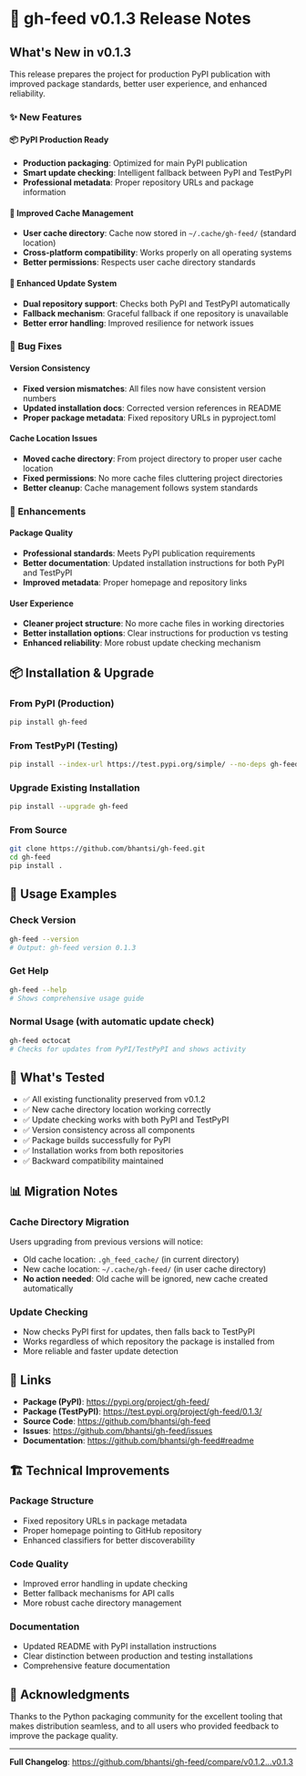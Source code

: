 # 🚀 gh-feed v0.1.3 Release Notes

## What's New in v0.1.3

This release prepares the project for production PyPI publication with improved package standards, better user experience, and enhanced reliability.

### ✨ New Features

#### 📦 PyPI Production Ready
- **Production packaging**: Optimized for main PyPI publication
- **Smart update checking**: Intelligent fallback between PyPI and TestPyPI
- **Professional metadata**: Proper repository URLs and package information

#### 💾 Improved Cache Management
- **User cache directory**: Cache now stored in `~/.cache/gh-feed/` (standard location)
- **Cross-platform compatibility**: Works properly on all operating systems
- **Better permissions**: Respects user cache directory standards

#### 🔄 Enhanced Update System
- **Dual repository support**: Checks both PyPI and TestPyPI automatically
- **Fallback mechanism**: Graceful fallback if one repository is unavailable
- **Better error handling**: Improved resilience for network issues

### 🐛 Bug Fixes

#### Version Consistency
- **Fixed version mismatches**: All files now have consistent version numbers
- **Updated installation docs**: Corrected version references in README
- **Proper package metadata**: Fixed repository URLs in pyproject.toml

#### Cache Location Issues
- **Moved cache directory**: From project directory to proper user cache location
- **Fixed permissions**: No more cache files cluttering project directories
- **Better cleanup**: Cache management follows system standards

### 🎨 Enhancements

#### Package Quality
- **Professional standards**: Meets PyPI publication requirements
- **Better documentation**: Updated installation instructions for both PyPI and TestPyPI
- **Improved metadata**: Proper homepage and repository links

#### User Experience
- **Cleaner project structure**: No more cache files in working directories
- **Better installation options**: Clear instructions for production vs testing
- **Enhanced reliability**: More robust update checking mechanism

## 📦 Installation & Upgrade

### From PyPI (Production)
```bash
pip install gh-feed
```

### From TestPyPI (Testing)
```bash
pip install --index-url https://test.pypi.org/simple/ --no-deps gh-feed==0.1.3
```

### Upgrade Existing Installation
```bash
pip install --upgrade gh-feed
```

### From Source
```bash
git clone https://github.com/bhantsi/gh-feed.git
cd gh-feed
pip install .
```

## 🔧 Usage Examples

### Check Version
```bash
gh-feed --version
# Output: gh-feed version 0.1.3
```

### Get Help
```bash
gh-feed --help
# Shows comprehensive usage guide
```

### Normal Usage (with automatic update check)
```bash
gh-feed octocat
# Checks for updates from PyPI/TestPyPI and shows activity
```

## 🧪 What's Tested

- ✅ All existing functionality preserved from v0.1.2
- ✅ New cache directory location working correctly
- ✅ Update checking works with both PyPI and TestPyPI
- ✅ Version consistency across all components
- ✅ Package builds successfully for PyPI
- ✅ Installation works from both repositories
- ✅ Backward compatibility maintained

## 📊 Migration Notes

### Cache Directory Migration
Users upgrading from previous versions will notice:
- Old cache location: `.gh_feed_cache/` (in current directory)
- New cache location: `~/.cache/gh-feed/` (in user cache directory)
- **No action needed**: Old cache will be ignored, new cache created automatically

### Update Checking
- Now checks PyPI first for updates, then falls back to TestPyPI
- Works regardless of which repository the package is installed from
- More reliable and faster update detection

## 🔗 Links

- **Package (PyPI)**: https://pypi.org/project/gh-feed/
- **Package (TestPyPI)**: https://test.pypi.org/project/gh-feed/0.1.3/
- **Source Code**: https://github.com/bhantsi/gh-feed
- **Issues**: https://github.com/bhantsi/gh-feed/issues
- **Documentation**: https://github.com/bhantsi/gh-feed#readme

## 🏗️ Technical Improvements

### Package Structure
- Fixed repository URLs in package metadata
- Proper homepage pointing to GitHub repository
- Enhanced classifiers for better discoverability

### Code Quality
- Improved error handling in update checking
- Better fallback mechanisms for API calls
- More robust cache directory management

### Documentation
- Updated README with PyPI installation instructions
- Clear distinction between production and testing installations
- Comprehensive feature documentation

## 🙏 Acknowledgments

Thanks to the Python packaging community for the excellent tooling that makes distribution seamless, and to all users who provided feedback to improve the package quality.

---

**Full Changelog**: https://github.com/bhantsi/gh-feed/compare/v0.1.2...v0.1.3
